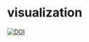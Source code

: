 # visualization
[![DOI](https://zenodo.org/badge/498539209.svg)](https://zenodo.org/badge/latestdoi/498539209)
